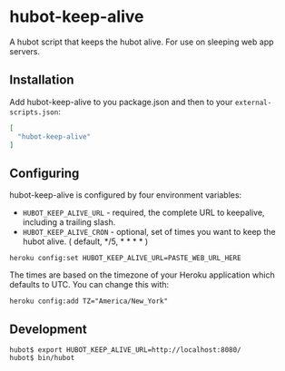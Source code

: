 # hubot-keep-alive

A hubot script that keeps the hubot alive. For use on sleeping web app servers.

## Installation

Add hubot-keep-alive to you package.json and then to your `external-scripts.json`:

```json
[
  "hubot-keep-alive"
]
```

## Configuring

hubot-keep-alive is configured by four environment variables:

* `HUBOT_KEEP_ALIVE_URL` - required, the complete URL to keepalive, including a trailing slash.
* `HUBOT_KEEP_ALIVE_CRON` - optional,  set of times you want to keep the hubot alive. ( default, */5, * * * * )

```
heroku config:set HUBOT_KEEP_ALIVE_URL=PASTE_WEB_URL_HERE
```

The times are based on the timezone of your Heroku application which defaults to UTC.  You can change this with:

```
heroku config:add TZ="America/New_York"
```

## Development

```
hubot$ export HUBOT_KEEP_ALIVE_URL=http://localhost:8080/
hubot$ bin/hubot
```
